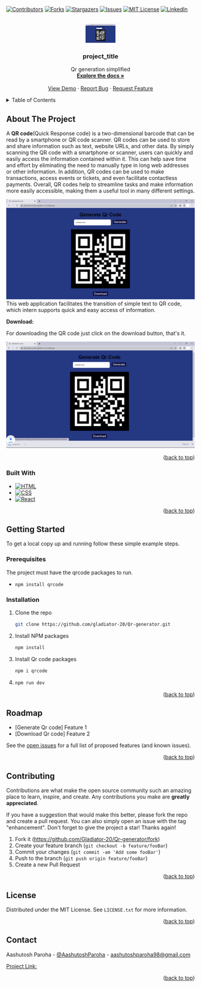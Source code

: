 <a name="readme-top"></a>



<!-- PROJECT SHIELDS -->
<!--
*** I'm using markdown "reference style" links for readability.
*** Reference links are enclosed in brackets [ ] instead of parentheses ( ).
*** See the bottom of this document for the declaration of the reference variables
*** for contributors-url, forks-url, etc. This is an optional, concise syntax you may use.
*** https://www.markdownguide.org/basic-syntax/#reference-style-links
-->
[![Contributors][contributors-shield]][contributors-url]
[![Forks][forks-shield]][forks-url]
[![Stargazers][stars-shield]][stars-url]
[![Issues][issues-shield]][issues-url]
[![MIT License][license-shield]][license-url]
[![LinkedIn][linkedin-shield]][linkedin-url]



<!-- PROJECT LOGO -->
<br />
<div align="center">
  <a href="https://github.com/Gladiator-20/Qr-generator">
    <img src="https://github.com/Gladiator-20/Qr-generator/blob/master/Qr_codegenerator.png" alt="Logo" width="80" height="50">
  </a>

<h3 align="center">project_title</h3>

  <p align="center">
    Qr generation simplified
    <br />
    <a href="https://github.com/Gladiator-20/Qr-generator"><strong>Explore the docs »</strong></a>
    <br />
    <br />
    <a href="https://generate-qrcode-gladiator-20.netlify.app/">View Demo</a>
    ·
    <a href="https://github.com/Gladiator-20/Qr-generator/issues">Report Bug</a>
    ·
    <a href="https://github.com/Gladiator-20/Qr-generator/issues">Request Feature</a>
  </p>
</div>



<!-- TABLE OF CONTENTS -->
<details>
  <summary>Table of Contents</summary>
  <ol>
    <li>
      <a href="#about-the-project">About The Project</a>
      <ul>
        <li><a href="#built-with">Built With</a></li>
      </ul>
    </li>
    <li>
      <a href="#getting-started">Getting Started</a>
      <ul>
        <li><a href="#prerequisites">Prerequisites</a></li>
        <li><a href="#installation">Installation</a></li>
      </ul>
    </li>
    <li><a href="#roadmap">Roadmap</a></li>
    <li><a href="#contributing">Contributing</a></li>
    <li><a href="#license">License</a></li>
    <li><a href="#contact">Contact</a></li>
  </ol>
</details>



<!-- ABOUT THE PROJECT -->
## About The Project

A **QR code**(Quick Response code) is a two-dimensional barcode that can be read by a smartphone or QR code scanner. QR codes can be used to store and share information such as text, website URLs, and other data. By simply scanning the QR code with a smartphone or scanner, users can quickly and easily access the information contained within it. This can help save time and effort by eliminating the need to manually type in long web addresses or other information. In addition, QR codes can be used to make transactions, access events or tickets, and even facilitate contactless payments. Overall, QR codes help to streamline tasks and make information more easily accessible, making them a useful tool in many different settings.

![alt text](https://github.com/Gladiator-20/Qr-generator/blob/master/Qr_codegenerator.png)
This web application facilitates the transition of simple text to QR code, which intern supports quick and easy access of information.

**Download:**

For downloading the QR code just click on the download button, that's it.

![alt text](https://github.com/Gladiator-20/Qr-generator/blob/master/Qr_codedownload.png)

<p align="right">(<a href="#readme-top">back to top</a>)</p>



### Built With

<!-- * [![Next][Next.js]][Next-url] -->
* [![HTML][HTML5]][HTML-url]
* [![CSS][CSS3]][CSS-url]
* [![React][React.js]][React-url]
<!-- * [![Vue][Vue.js]][Vue-url]
* [![Angular][Angular.io]][Angular-url]
* [![Svelte][Svelte.dev]][Svelte-url]
* [![Laravel][Laravel.com]][Laravel-url]
* [![Bootstrap][Bootstrap.com]][Bootstrap-url]
* [![JQuery][JQuery.com]][JQuery-url] -->

<p align="right">(<a href="#readme-top">back to top</a>)</p>



<!-- GETTING STARTED -->
## Getting Started

To get a local copy up and running follow these simple example steps.

### Prerequisites

The project must have the qrcode packages to run.
* ```
  npm install qrcode
  ```

### Installation

1. Clone the repo
   ```sh
   git clone https://github.com/gladiator-20/Qr-generator.git
   ```
2. Install NPM packages
   ```sh
   npm install
   ```
3. Install Qr code packages
   ```js
   npm i qrcode
   ```
4.  ```js
    npm run dev
    ```

<p align="right">(<a href="#readme-top">back to top</a>)</p>

<!-- ROADMAP -->
## Roadmap

- [Generate Qr code] Feature 1
- [Download Qr code] Feature 2
<!-- - [ ] Feature 3
    - [ ] Nested Feature -->

See the [open issues](https://github.com/gladiator-20/Qr-generator/issues) for a full list of proposed features (and known issues).

<p align="right">(<a href="#readme-top">back to top</a>)</p>



<!-- CONTRIBUTING -->
## Contributing

Contributions are what make the open source community such an amazing place to learn, inspire, and create. Any contributions you make are **greatly appreciated**.

If you have a suggestion that would make this better, please fork the repo and create a pull request. You can also simply open an issue with the tag "enhancement".
Don't forget to give the project a star! Thanks again!

1. Fork it (<https://github.com/Gladiator-20/Qr-generator/fork>)
2. Create your feature branch (`git checkout -b feature/fooBar`)
3. Commit your changes (`git commit -am 'Add some fooBar'`)
4. Push to the branch (`git push origin feature/fooBar`)
5. Create a new Pull Request

<p align="right">(<a href="#readme-top">back to top</a>)</p>



<!-- LICENSE -->
## License

Distributed under the MIT License. See `LICENSE.txt` for more information.

<p align="right">(<a href="#readme-top">back to top</a>)</p>



<!-- CONTACT -->
## Contact

Aashutosh Paroha - [@AashutoshParoha](https://twitter.com/AashutoshParoha) - aashutoshparoha98@gmail.com

[Project Link:](https://generate-qrcode-gladiator-20.netlify.app/)

<p align="right">(<a href="#readme-top">back to top</a>)</p>



<!-- ACKNOWLEDGMENTS -->
<!-- ## Acknowledgments

* []()
* []()
* []()

<p align="right">(<a href="#readme-top">back to top</a>)</p> -->



<!-- MARKDOWN LINKS & IMAGES -->
<!-- https://www.markdownguide.org/basic-syntax/#reference-style-links -->
[contributors-shield]: https://img.shields.io/github/contributors/gladiator-20/Qr-generator.svg?style=for-the-badge
[contributors-url]: https://github.com/gladiator-20/Qr-generator/graphs/contributors
[forks-shield]: https://img.shields.io/github/forks/gladiator-20/Qr-generator.svg?style=for-the-badge
[forks-url]: https://github.com/gladiator-20/Qr-generator/network/members
[stars-shield]: https://img.shields.io/github/stars/gladiator-20/Qr-generator.svg?style=for-the-badge
[stars-url]: https://github.com/gladiator-20/Qr-generator/stargazers
[issues-shield]: https://img.shields.io/github/issues/gladiator-20/Qr-generator.svg?style=for-the-badge
[issues-url]: https://github.com/gladiator-20/Qr-generator/issues
[license-shield]: https://img.shields.io/github/license/gladiator-20/Qr-generator.svg?style=for-the-badge
[license-url]: https://github.com/gladiator-20/Qr-generator/blob/master/LICENSE.txt
[linkedin-shield]: https://img.shields.io/badge/-LinkedIn-black.svg?style=for-the-badge&logo=linkedin&colorB=555
[linkedin-url]: https://linkedin.com/in/aashutoshparoha
[product-screenshot]: images/screenshot.png
[Next.js]: https://img.shields.io/badge/next.js-000000?style=for-the-badge&logo=nextdotjs&logoColor=white
[Next-url]: https://nextjs.org/
[React.js]: https://img.shields.io/badge/React-20232A?style=for-the-badge&logo=react&logoColor=61DAFB
[React-url]: https://reactjs.org/
[Vue.js]: https://img.shields.io/badge/Vue.js-35495E?style=for-the-badge&logo=vuedotjs&logoColor=4FC08D
[Vue-url]: https://vuejs.org/
[Angular.io]: https://img.shields.io/badge/Angular-DD0031?style=for-the-badge&logo=angular&logoColor=white
[Angular-url]: https://angular.io/
[Svelte.dev]: https://img.shields.io/badge/Svelte-4A4A55?style=for-the-badge&logo=svelte&logoColor=FF3E00
[Svelte-url]: https://svelte.dev/
[Laravel.com]: https://img.shields.io/badge/Laravel-FF2D20?style=for-the-badge&logo=laravel&logoColor=white
[Laravel-url]: https://laravel.com
[Bootstrap.com]: https://img.shields.io/badge/Bootstrap-563D7C?style=for-the-badge&logo=bootstrap&logoColor=white
[Bootstrap-url]: https://getbootstrap.com
[JQuery.com]: https://img.shields.io/badge/jQuery-0769AD?style=for-the-badge&logo=jquery&logoColor=white
[JQuery-url]: https://jquery.com 
[HTML5]: https://img.shields.io/badge/HTML5-E34F26?style=for-the-badge&logo=html5&logoColor=white
[HTML-url]: https://html.com
[CSS3]: https://img.shields.io/badge/CSS3-1572B6?style=for-the-badge&logo=css3&logoColor=white
[CSS-url]: https://www.w3.org/Style/CSS/Overview.en.html
